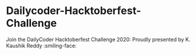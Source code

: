 # Dailycoder-Hacktoberfest-Challenge
Join the DailyCoder Hacktoberfest Challenge 2020: Proudly presented by K. Kaushik Reddy :smiling-face:
